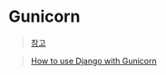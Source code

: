 # Gunicorn
> [참고](https://wikidocs.net/76904)

> [How to use Django with Gunicorn](https://docs.djangoproject.com/en/3.2/howto/deployment/wsgi/gunicorn/)


